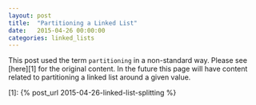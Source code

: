 ```yaml
---
layout: post
title:  "Partitioning a Linked List"
date:   2015-04-26 00:00:00
categories: linked_lists
---
```


This post used the term `partitioning` in a non-standard way.  Please see
[here][1] for the original content.  In the future this page will have content
related to partitioning a linked list around a given value.

[1]: {% post_url 2015-04-26-linked-list-splitting %}
